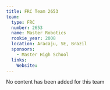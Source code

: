 ```yaml
---
title: FRC Team 2653
team:
  type: FRC
  number: 2653
  name: Master Robotics
  rookie_year: 2008
  location: Aracaju, SE, Brazil
  sponsors:
    - Master High School
  links:
    Website: 
---
```

No content has been added for this team